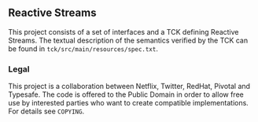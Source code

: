 ## Reactive Streams

This project consists of a set of interfaces and a TCK defining Reactive Streams. The textual description of the semantics verified by the TCK can be found in `tck/src/main/resources/spec.txt`.

### Legal

This project is a collaboration between Netflix, Twitter, RedHat, Pivotal and Typesafe. The code is offered to the Public Domain in order to allow free use by interested parties who want to create compatible implementations. For details see `COPYING`.